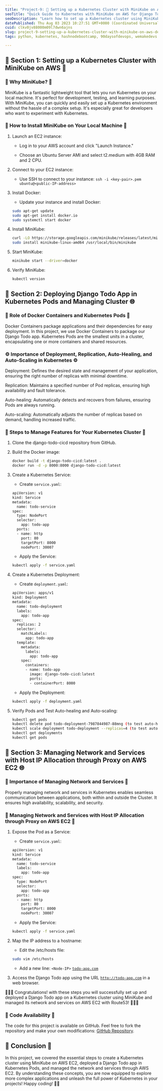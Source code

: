 ```yaml
---
title: "Project-9: 🚀 Setting up a Kubernetes Cluster with MiniKube on AWS: Deploying Django Todo App and Managing Network and Services 🌐"
seoTitle: "Quick Guide to Kubernetes with MiniKube on AWS for Django Todo App"
seoDescription: "Learn how to set up a Kubernetes cluster using MiniKube on AWS, deploy a Django Todo app, and manage network and services for seamless communication."
datePublished: Thu Aug 03 2023 10:27:51 GMT+0000 (Coordinated Universal Time)
cuid: clkv0jv88000m09l7dwn6ajns
slug: project-9-setting-up-a-kubernetes-cluster-with-minikube-on-aws-deploying-django-todo-app-and-managing-network-and-services
tags: python, kubernetes, hashnodebootcamp, 90daysofdevops, wemakedevs

---
```


## **📝 Section 1: Setting up a Kubernetes Cluster with MiniKube on AWS 🚀**

### **🌟 Why MiniKube? 🌟**

MiniKube is a fantastic lightweight tool that lets you run Kubernetes on your local machine. It's perfect for development, testing, and learning purposes. With MiniKube, you can quickly and easily set up a Kubernetes environment without the hassle of a complex setup. It's especially great for developers who want to experiment with Kubernetes.

### **🚀 How to Install MiniKube on Your Local Machine 🚀**

1. Launch an EC2 instance:
    
    * Log in to your AWS account and click "Launch Instance."
        
    * Choose an Ubuntu Server AMI and select t2.medium with 4GB RAM and 2 CPU.
        
2. Connect to your EC2 instance:
    
    * Use SSH to connect to your instance: `ssh -i <key-pair>.pem ubuntu@<public-IP-address>`
        
3. Install Docker:
    
    * Update your instance and install Docker:
        
    
    ```bash
    sudo apt-get update
    sudo apt-get install docker.io
    sudo systemctl start docker
    ```
    
4. Install MiniKube:
    
    ```bash
    curl -LO https://storage.googleapis.com/minikube/releases/latest/minikube-linux-amd64
    sudo install minikube-linux-amd64 /usr/local/bin/minikube
    ```
    
5. Start MiniKube:
    
    ```bash
    minikube start --driver=docker
    ```
    
6. Verify MiniKube:
    
    ```bash
    kubectl version
    ```
    

## **📝 Section 2: Deploying Django Todo App in Kubernetes Pods and Managing Cluster 🌐**

### **🌟 Role of Docker Containers and Kubernetes Pods 🌟**

Docker Containers package applications and their dependencies for easy deployment. In this project, we use Docker Containers to package our Django Todo app. Kubernetes Pods are the smallest units in a cluster, encapsulating one or more containers and shared resources.

### **⚙️ Importance of Deployment, Replication, Auto-Healing, and Auto-Scaling in Kubernetes ⚙️**

Deployment: Defines the desired state and management of your application, ensuring the right number of replicas with minimal downtime.

Replication: Maintains a specified number of Pod replicas, ensuring high availability and fault tolerance.

Auto-healing: Automatically detects and recovers from failures, ensuring Pods are always running.

Auto-scaling: Automatically adjusts the number of replicas based on demand, handling increased traffic.

### **🚀 Steps to Manage Features for Your Kubernetes Cluster 🚀**

1. Clone the django-todo-cicd repository from GitHub.
    
2. Build the Docker image:
    
    ```bash
    docker build -t django-todo-cicd:latest .
    docker run -d -p 8000:8000 django-todo-cicd:latest
    ```
    
3. Create a Kubernetes Service:
    
    * Create `service.yaml`:
        
    
    ```bash
    apiVersion: v1
    kind: Service
    metadata:
      name: todo-service
    spec:
      type: NodePort
      selector:
        app: todo-app
      ports:
      - name: http
        port: 80
        targetPort: 8000
        nodePort: 30007
    ```
    
    * Apply the Service:
        
    
    ```bash
    kubectl apply -f service.yaml
    ```
    
4. Create a Kubernetes Deployment:
    
    * Create `deployment.yaml`:
        
    
    ```bash
    apiVersion: apps/v1
    kind: Deployment
    metadata:
      name: todo-deployment
      labels:
        app: todo-app  
    spec:
      replicas: 2
      selector:
        matchLabels:
          app: todo-app
      template:
        metadata:
          labels:
            app: todo-app
        spec:
          containers:
          - name: todo-app
            image: django-todo-cicd:latest
            ports:
            - containerPort: 8000
    ```
    
    * Apply the Deployment:
        
    
    ```bash
    kubectl apply -f deployment.yaml
    ```
    
5. Verify Pods and Test Auto-healing and Auto-scaling:
    
    ```bash
    kubectl get pods
    kubectl delete pod todo-deployment-7987844987-88mng (to test auto-healing)
    kubectl scale deployment todo-deployment --replicas=4 (to test auto-scaling)
    kubectl get deployments
    kubectl get pods
    ```
    

## **📝 Section 3: Managing Network and Services with Host IP Allocation through Proxy on AWS EC2 🌐**

### **🌟 Importance of Managing Network and Services 🌟**

Properly managing network and services in Kubernetes enables seamless communication between applications, both within and outside the Cluster. It ensures high availability, scalability, and security.

### **🚀 Managing Network and Services with Host IP Allocation through Proxy on AWS EC2 🚀**

1. Expose the Pod as a Service:
    
    * Create `service.yaml`:
        
    
    ```bash
    apiVersion: v1
    kind: Service
    metadata:
      name: todo-service
      labels:
        app: todo-app
    spec:
      type: NodePort
      selector:
        app: todo-app
      ports:
      - name: http
        port: 80
        targetPort: 8000
        nodePort: 30007
    ```
    
    * Apply the Service:
        
    
    ```bash
    kubectl apply -f service.yaml
    ```
    
2. Map the IP address to a hostname:
    
    * Edit the /etc/hosts file:
        
    
    ```bash
    sudo vim /etc/hosts
    ```
    
    * Add a new line: `<Node-IP>` [`todo-app.com`](http://todo-app.com)
        
3. Access the Django Todo app using the URL [`http://todo-app.com`](http://todo-app.com) in a web browser.
    

🎉🎉🎉 Congratulations! with these steps you will successfully set up and deployed a Django Todo app on a Kubernetes cluster using MiniKube and managed its network and services on AWS EC2 with Route53! 🎉🎉🎉

### **📁 Code Availability 📁**

The code for this project is available on GitHub. Feel free to fork the repository and make your own modifications: [GitHub Repository](https://github.com/Dhananjaykul/django-todo-cicd).

## **🎯 Conclusion 🎯**

In this project, we covered the essential steps to create a Kubernetes cluster using MiniKube on AWS EC2, deployed a Django Todo app in Kubernetes Pods, and managed the network and services through AWS EC2. By understanding these concepts, you are now equipped to explore more complex applications and unleash the full power of Kubernetes in your projects! Happy coding! 🚀🌟